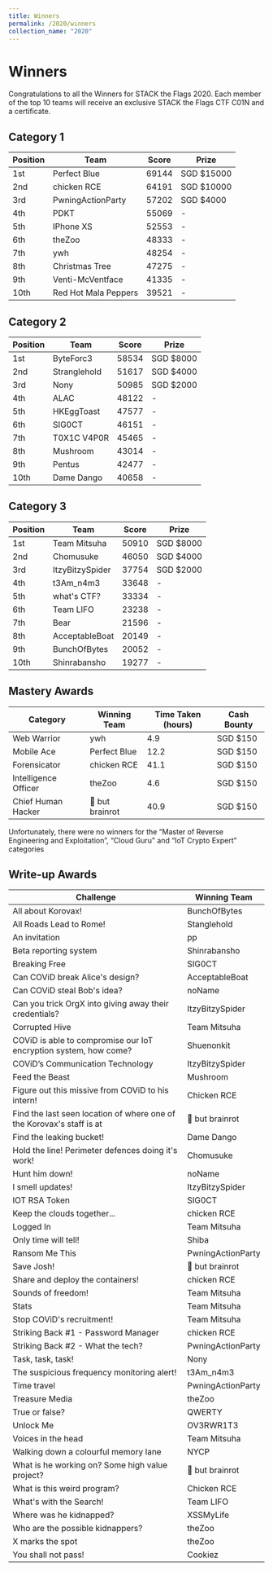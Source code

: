 ```yaml
---
title: Winners
permalink: /2020/winners
collection_name: "2020"
---
```


# Winners

Congratulations to all the Winners for STACK the Flags 2020. Each member of the top 10 teams will receive an exclusive STACK the Flags CTF C01N and a certificate.

## Category 1

Position | Team | Score | Prize
---|---|---|---
1st | Perfect Blue | 69144 | SGD $15000
2nd | chicken RCE | 64191 | SGD $10000
3rd | PwningActionParty | 57202 | SGD $4000
4th | PDKT | 55069 | -
5th | IPhone XS | 52553 | -
6th | theZoo | 48333 | -
7th | ywh | 48254 | -
8th | Christmas Tree | 47275 | -
9th | Venti-McVentface | 41335 | -
10th | Red Hot Mala Peppers | 39521 | -

## Category 2

Position | Team | Score | Prize
---|---|---|---
1st | ByteForc3 | 58534 | SGD $8000
2nd | Stranglehold | 51617 | SGD $4000
3rd | Nony | 50985 | SGD $2000
4th | ALAC | 48122 | -
5th | HKEggToast | 47577 | -
6th | SIG0CT | 46151 | -
7th | T0X1C V4P0R | 45465 | -
8th | Mushroom | 43014 | -
9th | Pentus | 42477 | -
10th | Dame Dango | 40658 | -

## Category 3

Position | Team | Score | Prize
---|---|---|---
1st | Team Mitsuha | 50910 | SGD $8000
2nd | Chomusuke | 46050 | SGD $4000
3rd | ItzyBitzySpider | 37754 | SGD $2000
4th | t3Am_n4m3 | 33648 | -
5th | what's CTF? | 33334 | -
6th | Team LIFO | 23238 | -
7th | Bear | 21596 | -
8th | AcceptableBoat | 20149 | -
9th | BunchOfBytes | 20052 | -
10th | Shinrabansho | 19277 | -

## Mastery Awards

Category | Winning Team | Time Taken (hours) | Cash Bounty
---|---|---|---
Web Warrior | ywh | 4.9 | SGD $150
Mobile Ace | Perfect Blue | 12.2 | SGD $150
Forensicator | chicken RCE | 41.1 | SGD $150
Intelligence Officer | theZoo | 4.6 | SGD $150
Chief Human Hacker | :thinking: but brainrot | 40.9 | SGD $150

Unfortunately, there were no winners for the “Master of Reverse Engineering and Exploitation”, “Cloud Guru" and “IoT Crypto Expert” categories 

## Write-up Awards

Challenge | Winning Team
---|---
All about Korovax! | BunchOfBytes
All Roads Lead to Rome! | Stanglehold
An invitation | pp
Beta reporting system | Shinrabansho
Breaking Free | SIG0CT
Can COViD break Alice's design? | AcceptableBoat
Can COViD steal Bob's idea? | noName
Can you trick OrgX into giving away their credentials? | ItzyBitzySpider
Corrupted Hive | Team Mitsuha
COViD is able to compromise our IoT encryption system, how come? | Shuenonkit
COViD’s Communication Technology | ItzyBitzySpider
Feed the Beast | Mushroom
Figure out this missive from COViD to his intern! | Chicken RCE
Find the last seen location of where one of the Korovax's staff is at | :thinking: but brainrot
Find the leaking bucket! | Dame Dango
Hold the line! Perimeter defences doing it's work! | Chomusuke
Hunt him down! | noName
I smell updates! | ItzyBitzySpider
IOT RSA Token | SIG0CT
Keep the clouds together... | chicken RCE
Logged In | Team Mitsuha
Only time will tell! | Shiba
Ransom Me This | PwningActionParty
Save Josh! | :thinking: but brainrot
Share and deploy the containers! | chicken RCE
Sounds of freedom! | Team Mitsuha
Stats | Team Mitsuha
Stop COViD's recruitment! | Team Mitsuha
Striking Back #1 - Password Manager | chicken RCE
Striking Back #2 - What the tech? | PwningActionParty
Task, task, task! | Nony
The suspicious frequency monitoring alert! | t3Am_n4m3
Time travel | PwningActionParty
Treasure Media | theZoo
True or false? | QWERTY
Unlock Me | OV3RWR1T3
Voices in the head | Team Mitsuha
Walking down a colourful memory lane | NYCP
What is he working on? Some high value project? | :thinking: but brainrot
What is this weird program? | Chicken RCE
What's with the Search! | Team LIFO
Where was he kidnapped? | XSSMyLife
Who are the possible kidnappers? | theZoo
X marks the spot | theZoo
You shall not pass! | Cookiez
